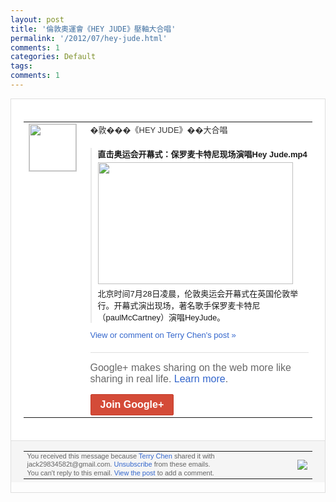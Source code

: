 ```yaml
---
layout: post
title: '倫敦奧運會《HEY JUDE》壓軸大合唱'
permalink: '/2012/07/hey-jude.html'
comments: 1
categories: Default
tags: 
comments: 1
---
```

<div style="border:solid 1px #dfdfdf;color:#686868;font:13px Arial"><div style="background-color:#fff;padding:20px;"><table cellpadding="0" cellspacing="0"><tr><td style="padding-right:15px;vertical-align:top"><a href="https://plus.google.com/_/notifications/emlink?emrecipient=110200756825219614165&amp;emid=CJjgzsK-u7ECFUgscAodgDAAAA&amp;path=%2F108643996575278738906&amp;dt=1343448193155&amp;uob=8"><img height="75" src="https://lh3.googleusercontent.com/-KKRGTyJ5Bl0/AAAAAAAAAAI/AAAAAAAAEEY/jllxqER5dCk/s75-c-k-a/photo.jpg" style="border:solid 1px #cccccc;" width="75"/></a></td><td style="width:578px;color:#333;font:13px Arial;vertical-align:top;"><div style="padding-bottom:10px">�敦���《HEY JUDE》��大合唱</div><div style="margin-top:10px;padding-left:10px; border-left:2px solid #EAEAEA"><span style="margin-right:5px"><div style="margin-bottom:4px;font-weight:bold"><a href="https://plus.google.com/_/notifications/emlink?emrecipient=110200756825219614165&amp;emid=CJjgzsK-u7ECFUgscAodgDAAAA&amp;path=%2F108643996575278738906%2Fposts%2FchWpVWZwtsE%3Fgpinv%3DAMIXal_GAXt0vBpt_rFWrBI91w73dBFjijqCyDDCkDKY7W6Y8Ws65B_EtU68GjAkqa9ODgt1Tzp2roTWUntui2HnG2NKhT8-8cPL1kOYEPdZO_pR2hBVs4M&amp;dt=1343448193155&amp;uob=8" style="zSoyz;text-decoration:none">直击奥运会开幕式：保罗麦卡特尼现场演唱H<wbr/>ey Jude.mp4</a></div><a href="https://plus.google.com/_/notifications/emlink?emrecipient=110200756825219614165&amp;emid=CJjgzsK-u7ECFUgscAodgDAAAA&amp;path=%2F108643996575278738906%2Fposts%2FchWpVWZwtsE%3Fgpinv%3DAMIXal_GAXt0vBpt_rFWrBI91w73dBFjijqCyDDCkDKY7W6Y8Ws65B_EtU68GjAkqa9ODgt1Tzp2roTWUntui2HnG2NKhT8-8cPL1kOYEPdZO_pR2hBVs4M&amp;dt=1343448193155&amp;uob=8" style="zSoyz"><img border="0" src="https://images1-focus-opensocial.googleusercontent.com/gadgets/proxy?url=https://ytimg.googleusercontent.com/vi/P_WA25vDuVk/hqdefault.jpg&amp;container=focus&amp;gadget=a&amp;rewriteMime=image/*&amp;refresh=31536000&amp;resize_h=195" style="width:312px;height:195px;display:block"/></a><div style="margin:5px 0 12px 0"><a href="http://www.youtube.com/v/P_WA25vDuVk&amp;hl=en&amp;fs=1&amp;autoplay=1" style="zSoyz;text-decoration:none">北京时间7月28日凌晨，伦敦奥运会开幕式<wbr/>在英国伦敦举行。开幕式演出现场，著名歌手<wbr/>保罗麦卡特尼（paulMcCartney<wbr/>）演唱HeyJude。</a></div></span></div><a href="https://plus.google.com/_/notifications/emlink?emrecipient=110200756825219614165&amp;emid=CJjgzsK-u7ECFUgscAodgDAAAA&amp;path=%2F108643996575278738906%2Fposts%2FchWpVWZwtsE%3Fgpinv%3DAMIXal_GAXt0vBpt_rFWrBI91w73dBFjijqCyDDCkDKY7W6Y8Ws65B_EtU68GjAkqa9ODgt1Tzp2roTWUntui2HnG2NKhT8-8cPL1kOYEPdZO_pR2hBVs4M&amp;dt=1343448193155&amp;uob=8" style="color:#3366CC;text-decoration:none;">View or comment on Terry Chen's post »</a><div style="margin-top:20px;border-top:solid 1px #dfdfdf"><div style="padding:15px 0;color:#686868;font:16px Arial;">Google+ makes sharing on the web more like sharing in real life. <a href="http://www.google.com/+/learnmore/" style="color:#3366CC;text-decoration:none;">Learn more</a>.</div><a href="https://plus.google.com/_/notifications/emlink?emrecipient=110200756825219614165&amp;emid=CJjgzsK-u7ECFUgscAodgDAAAA&amp;path=%2F%3Fgpinv%3DAMIXal_GAXt0vBpt_rFWrBI91w73dBFjijqCyDDCkDKY7W6Y8Ws65B_EtU68GjAkqa9ODgt1Tzp2roTWUntui2HnG2NKhT8-8cPL1kOYEPdZO_pR2hBVs4M&amp;dt=1343448193155&amp;uob=8" style="display:inline-block;padding:7px 15px;background-color:#d44b38; color:#fff;font-size:16px; font-weight:bold;border-radius:2px;-webkit-border-radius:2px; -moz-border-radius:2px;border:solid 1px #c43b28; white-space:nowrap;text-decoration:none">Join Google+</a></div></td></tr></table></div><div style="border-top:solid 1px #dfdfdf;padding:0 20px; background-color:#f5f5f5"><table cellpadding="0" cellspacing="0" style="height:50px"><tbody><tr><td style="vertical-align:middle;width:100%; color:#636363;font:11px Arial; line-height:120%">You received this message because <a href="https://plus.google.com/_/notifications/emlink?emrecipient=110200756825219614165&amp;emid=CJjgzsK-u7ECFUgscAodgDAAAA&amp;path=%2F108643996575278738906%3Fgpinv%3DAMIXal_GAXt0vBpt_rFWrBI91w73dBFjijqCyDDCkDKY7W6Y8Ws65B_EtU68GjAkqa9ODgt1Tzp2roTWUntui2HnG2NKhT8-8cPL1kOYEPdZO_pR2hBVs4M&amp;dt=1343448193155&amp;uob=8" style="color:#3366CC;text-decoration:none;">Terry Chen</a> shared it with jack29834582t@gmail.com. <a href="https://plus.google.com/_/notifications/emlink?emrecipient=110200756825219614165&amp;emid=CJjgzsK-u7ECFUgscAodgDAAAA&amp;path=%2F_%2Fnonplus%2Femailsettings%3Fgpinv%3DAMIXal_GAXt0vBpt_rFWrBI91w73dBFjijqCyDDCkDKY7W6Y8Ws65B_EtU68GjAkqa9ODgt1Tzp2roTWUntui2HnG2NKhT8-8cPL1kOYEPdZO_pR2hBVs4M%26est%3DADH5u8WRWpLXQ8fUm6aI-FtiKt-9Sr-dBC-8I__XM7Kljf8M6zVMaWhTIV_Yk326q4EL3KcnIzVBNkhVG3wjCoXX-qSEjSlPhrwweXlsLiks4vr9woJbsHoZ6By4gutEmK_4S_8VQ5gpeVuKjqPRnnCcJzfHG2v6UQ&amp;dt=1343448193155&amp;uob=8" style="color:#3366CC;text-decoration:none;">Unsubscribe</a> from these emails.<br/>You can't reply to this email. <a href="https://plus.google.com/_/notifications/emlink?emrecipient=110200756825219614165&amp;emid=CJjgzsK-u7ECFUgscAodgDAAAA&amp;path=%2F108643996575278738906%2Fposts%2FchWpVWZwtsE%3Fgpinv%3DAMIXal_GAXt0vBpt_rFWrBI91w73dBFjijqCyDDCkDKY7W6Y8Ws65B_EtU68GjAkqa9ODgt1Tzp2roTWUntui2HnG2NKhT8-8cPL1kOYEPdZO_pR2hBVs4M&amp;dt=1343448193155&amp;uob=8" style="color:#3366CC;text-decoration:none;">View the post</a> to add a comment.<br/></td><td><img src="https://ssl.gstatic.com/s2/oz/images/notifications/logo/google-plus-6617a72bb36cc548861652780c9e6ff1.png"/></td></tr></tbody></table></div></div>